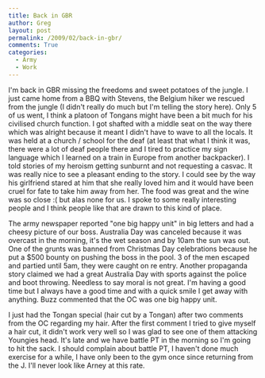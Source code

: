 ```yaml
---
title: Back in GBR
author: Greg
layout: post
permalink: /2009/02/back-in-gbr/
comments: True
categories:
  - Army
  - Work
---
```

I'm back in GBR missing the freedoms and sweet potatoes of the jungle. I just came home from a BBQ with Stevens, the Belgium hiker we rescued from the jungle (I didn't really do much but I'm telling the story here). Only 5 of us went, I think a platoon of Tongans might have been a bit much for his civilised church function. I got shafted with a middle seat on the way there which was alright because it meant I didn't have to wave to all the locals. It was held at a church / school for the deaf (at least that what I think it was, there were a lot of deaf people there and I tired to practice my sign language which I learned on a train in Europe from another backpacker). I told stories of my heroism getting sunburnt and not requesting a casvac. It was really nice to see a pleasant ending to the story. I could see by the way his girlfriend stared at him that she really loved him and it would have been cruel for fate to take him away from her. The food was great and the wine was so close :( but alas none for us. I spoke to some really interesting people and I think people like that are drawn to this kind of place.

The army newspaper reported "one big happy unit" in big letters and had a cheesy picture of our boss. Australia Day was canceled because it was overcast in the morning, it's the wet season and by 10am the sun was out. One of the grunts was banned from Christmas Day celebrations because he put a $500 bounty on pushing the boss in the pool. 3 of the men escaped and partied until 5am, they were caught on re entry. Another propaganda story claimed we had a great Australia Day with sports against the police and boot throwing. Needless to say moral is not great. I'm having a good time but I always have a good time and with a quick smile I get away with anything. Buzz commented that the OC was one big happy unit.

I just had the Tongan special (hair cut by a Tongan) after two comments from the OC regarding my hair. After the first comment I tried to give myself a hair cut, it didn't work very well so I was glad to see one of them attacking Youngies head. It's late and we have battle PT in the morning so I'm going to hit the sack. I should complain about battle PT, I haven't done much exercise for a while, I have only been to the gym once since returning from the J. I'll never look like Arney at this rate.